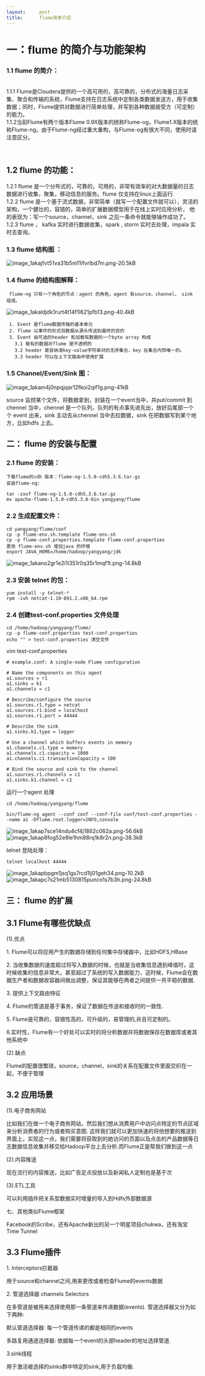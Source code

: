 ```yaml
---
layout:     post
title:      flume简单介绍
---
```

<div id="article_content" class="article_content clearfix csdn-tracking-statistics" data-pid="blog" data-mod="popu_307" data-dsm="post">
								            <link rel="stylesheet" href="https://csdnimg.cn/release/phoenix/template/css/ck_htmledit_views-f76675cdea.css">
						<div class="htmledit_views" id="content_views">
                <h1>一：flume 的简介与功能架构</h1>

<h3>1.1 flume 的简介：</h3>

<p><br>
1.1.1 Flume是Cloudera提供的一个高可用的，高可靠的，分布式的海量日志采集、聚合和传输的系统，Flume支持在日志系统中定制各类数据发送方，用于收集数据；同时，Flume提供对数据进行简单处理，并写到各种数据接受方（可定制）的能力。<br>
1.1.2当前Flume有两个版本Flume 0.9X版本的统称Flume-og，Flume1.X版本的统称Flume-ng。由于Flume-ng经过重大重构，与Flume-og有很大不同，使用时请注意区分。</p>

<p> </p>

<h2>1.2 flume 的功能：</h2>

<p>1.2.1 flume 是一个分布式的，可靠的，可用的，非常有效率的对大数据量的日志数据进行收集，聚集，移动信息的服务。flume 仅支持在linux上面运行.<br>
1.2.2 flume 是一个基于流式数据，非常简单（就写一个配置文件就可以），灵活的架构，一个健壮的，容错的，简单的扩展数据模型用于在线上实时应用分析， 他的表现为：写一个source，channel，sink 之后一条命令就能够操作成功了。<br>
1.2.3 flume ， kafka 实时进行数据收集，spark , storm 实时去处理，impala 实时去查询。</p>

<h3>1.3 flume 结构图 ：</h3>

<p><img alt="image_1akajfvt51va31b5m11ifvrlbd7m.png-20.5kB" class="has" src="http://static.zybuluo.com/zhangyy/bizow45rj2s6rx6on3ltsbks/image_1akajfvt51va31b5m11ifvrlbd7m.png"></p>

<h3>1.4 flume 的结构图解释：</h3>

<pre class="has">
<code> flume-ng 只有一个角色的节点：agent 的角色，agent 有source，channel， sink 组成。</code></pre>

<p><img alt="image_1akaldjdk1rurt4t14f1l621pfb13.png-40.4kB" class="has" src="http://static.zybuluo.com/zhangyy/30yttcj3dcwr1lzzd3bv8zsg/image_1akaldjdk1rurt4t14f1l621pfb13.png"></p>

<pre class="has">
<code> 1. Event 是flume数据传输的基本单元
 2. flume 以事件的形式将数据从源头传送到最终的目的
 3. Event 由可选的header 和加载有数据的一个byte array 构成
   3.1 载有的数据对flume 是不透明的
   3.2 header 是容纳凌key-value字符串对的无序集合，key 在集合内饰唯一的。
   3.3 header 可以在上下文路由中使用扩展</code></pre>

<h3>1.5 Channel/Event/Sink 图：</h3>

<p><img alt="image_1akam4j0npqjqar12fkoi2qif1g.png-41kB" class="has" src="http://static.zybuluo.com/zhangyy/47ijm1fif3jvyx7gfk7x6zok/image_1akam4j0npqjqar12fkoi2qif1g.png"></p>

<p>source 监控某个文件，将数据拿到，封装在一个event当中，并put/commit 到chennel 当中，chennel 是一个队列，队列的有点事先进先出，放好后尾部一个个 event 出来，sink 主动去从chennel 当中去拉数据，sink 在把数据写到某个地方，比如hdfs 上去。</p>

<h2>二： flume 的安装与配置</h2>

<h3>2.1 flume 的安装：</h3>

<pre class="has">
<code>下载flume的cdh 版本：flume-ng-1.5.0-cdh5.3.6.tar.gz
安装flume-ng:

tar -zxvf flume-ng-1.5.0-cdh5.3.6.tar.gz 
mv apache-flume-1.5.0-cdh5.3.6-bin yangyang/flume </code></pre>

<h3>2.2 生成配置文件：</h3>

<pre class="has">
<code>cd yangyang/flume/conf
cp -p flume-env.sh.template flume-env.sh
cp -p flume-conf.properties.template flume-conf.properties
更改 flume-env.sh 增加java 的环境
export JAVA_HOME=/home/hadoop/yangyang/jdk</code></pre>

<p><img alt="image_1akano2gr1e2i1i351r0q35r1mqf1t.png-14.8kB" class="has" src="http://static.zybuluo.com/zhangyy/o87yq5seq2phwv612mdr3hc7/image_1akano2gr1e2i1i351r0q35r1mqf1t.png"></p>

<h3>2.3 安装 telnet 的包：</h3>

<pre class="has">
<code>yum install -y telnet-*
rpm -ivh netcat-1.10-891.2.x86_64.rpm</code></pre>

<h3>2.4 创建test-conf.properties 文件处理</h3>

<pre class="has">
<code>cd /home/hadoop/yangyang/flume/
cp -p flume-conf.properties test-conf.properties
echo "" &gt; test-conf.properties 清空文件</code></pre>

<p>vim test-conf.properties</p>

<pre class="has">
<code># example.conf: A single-node Flume configuration

# Name the components on this agent
a1.sources = r1
a1.sinks = k1
a1.channels = c1

# Describe/configure the source
a1.sources.r1.type = netcat
a1.sources.r1.bind = localhost
a1.sources.r1.port = 44444

# Describe the sink
a1.sinks.k1.type = logger

# Use a channel which buffers events in memory
a1.channels.c1.type = memory
a1.channels.c1.capacity = 1000
a1.channels.c1.transactionCapacity = 100

# Bind the source and sink to the channel
a1.sources.r1.channels = c1
a1.sinks.k1.channel = c1</code></pre>

<p>运行一个agent 处理</p>

<pre class="has">
<code>cd /home/hadoop/yangyang/flume

bin/flume-ng agent --conf conf --conf-file conf/test-conf.properties --name a1 -Dflume.root.logger=INFO,console</code></pre>

<p><img alt="image_1akap7sce14ndu4cf4j1862c062a.png-56.6kB" class="has" src="http://static.zybuluo.com/zhangyy/knnhq3yyqtrw9nf54wsb52cr/image_1akap7sce14ndu4cf4j1862c062a.png"><br><img alt="image_1akap8fog52e8le1hm88rq1k8r2n.png-38.3kB" class="has" src="http://static.zybuluo.com/zhangyy/myuiigbu1gilhewz8x3vdqbq/image_1akap8fog52e8le1hm88rq1k8r2n.png"></p>

<p>telnet 登陆处理：</p>

<pre class="has">
<code>telnet localhost 44444
</code></pre>

<p><img alt="image_1akapbpgm1jsq1gs7rcd1lj01geh34.png-10.2kB" class="has" src="http://static.zybuluo.com/zhangyy/f3isslis97cjjqpkmr49m31q/image_1akapbpgm1jsq1gs7rcd1lj01geh34.png"><br><img alt="image_1akapc7s21mb5130815punco1s7b3h.png-24.8kB" class="has" src="http://static.zybuluo.com/zhangyy/msbq9da47oywflzp6k61lpop/image_1akapc7s21mb5130815punco1s7b3h.png"></p>

<h2>三： flume 的扩展</h2>

<h2>3.1 Flume有哪些优缺点</h2>

<p>(1).优点</p>

<p>1. Flume可以将应用产生的数据存储到任何集中存储器中，比如HDFS,HBase</p>

<p>2. 当收集数据的速度超过将写入数据的时候，也就是当收集信息遇到峰值时，这时候收集的信息非常大，甚至超过了系统的写入数据能力，这时候，Flume会在数据生产者和数据收容器间做出调整，保证其能够在两者之间提供一共平稳的数据.</p>

<p>3. 提供上下文路由特征</p>

<p>4. Flume的管道是基于事务，保证了数据在传送和接收时的一致性.</p>

<p>5. Flume是可靠的，容错性高的，可升级的，易管理的,并且可定制的。</p>

<p>6.实时性，Flume有一个好处可以实时的将分析数据并将数据保存在数据库或者其他系统中</p>

<p>(2).缺点</p>

<p>Flume的配置很繁琐，source，channel，sink的关系在配置文件里面交织在一起，不便于管理</p>

<h2>3.2 应用场景</h2>

<p>(1).电子商务网站</p>

<p>比如我们在做一个电子商务网站，然后我们想从消费用户中访问点特定的节点区域来分析消费者的行为或者购买意图. 这样我们就可以更加快速的将他想要的推送到界面上，实现这一点，我们需要将获取到的她访问的页面以及点击的产品数据等日志数据信息收集并移交给Hadoop平台上去分析.而Flume正是帮我们做到这一点</p>

<p>(2).内容推送</p>

<p>现在流行的内容推送，比如广告定点投放以及新闻私人定制也是基于次</p>

<p>(3).ETL工具</p>

<p>可以利用插件把关系型数据实时增量的导入到Hdfs外部数据源</p>

<p>七、其他类似Flume框架</p>

<p>Facebook的Scribe，还有Apache新出的另一个明星项目chukwa，还有淘宝Time Tunnel</p>

<h2>3.3 Flume插件</h2>

<p>1. Interceptors拦截器</p>

<p>用于source和channel之间,用来更改或者检查Flume的events数据</p>

<p>2. 管道选择器 channels Selectors</p>

<p>在多管道是被用来选择使用那一条管道来传递数据(events). 管道选择器又分为如下两种:</p>

<p>默认管道选择器: 每一个管道传递的都是相同的events</p>

<p>多路复用通道选择器: 依据每一个event的头部header的地址选择管道.</p>

<p>3.sink线程</p>

<p>用于激活被选择的sinks群中特定的sink,用于负载均衡.</p>

<p> </p>

<p> </p>            </div>
                </div>